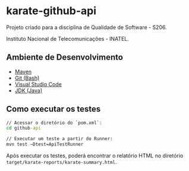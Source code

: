 # karate-github-api

Projeto criado para a disciplina de Qualidade de Software - S206.

Instituto Nacional de Telecomunicações - INATEL.

<!-- ## Iniciar o repositório com o Arquétipo do Karate
```powershell
mvn archetype:generate "-DarchetypeGroupId=com.intuit.karate" "-DarchetypeArtifactId=karate-archetype" "-DarchetypeVersion=1.0.1" "-DgroupId=github-api" "-DartifactId=github-api"
``` -->
## Ambiente de Desenvolvimento
- [Maven](https://maven.apache.org/)
- [Git (Bash)](https://gitforwindows.org/)
- [Visual Studio Code](https://code.visualstudio.com/)
- [JDK (Java)](https://www.oracle.com/java/technologies/javase-downloads.html)
## Como executar os testes
```cmd
// Acessar o diretório do `pom.xml`:
cd github-api

// Executar um teste a partir do Runner:
mvn test –Dtest=ApiTestRunner
```

Após executar os testes, poderá encontrar o relatório HTML no diretório `target/karate-reports/karate-summary.html`.